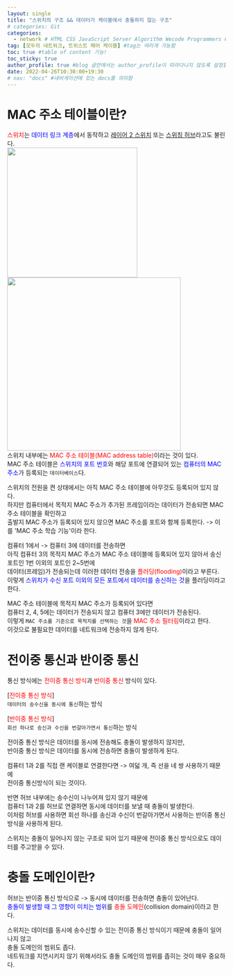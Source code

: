 ```yaml
---
layout: single
title: "스위치의 구조 && 데이터가 케이블에서 충돌하지 않는 구조"  
# categories: Git
categories:
  - network # HTML CSS JavaScript Server Algorithm Wecode Programmers CS vsCode
tag: [모두의 네트워크, 트위스트 페어 케이블] #tag는 여러개 가능함
toc: true #table of content 기능!
toc_sticky: true
author_profile: true #blog 글안에서는 author_profile이 따라다니지 않도록 설정함
date: 2022-04-26T10:30:00+19:30 
# nav: "docs" #네비게이션에 있는 docs를 의미함
---  
```

# MAC 주소 테이블이란?  
<span style="color:red">스위치</span>는 <span style="color:blue">데이터 링크 계층</span>에서 동작하고 <u>레이어 2 스위치</u> 또는 <u>스위칭 허브</u>라고도 불린다.  
<img src="https://user-images.githubusercontent.com/87808288/165018916-ad460a58-37c8-41ff-b66d-f3b1acf8aec0.png" width="300"><img src="https://user-images.githubusercontent.com/87808288/165022115-5729a229-007a-4ad1-bfae-754c4940490f.png" width="400">  
스위치 내부에는 <span style="color:red">MAC 주소 테이블(MAC address table)</span>이라는 것이 있다.  
MAC 주소 테이블은 <span style="color:blue">스위치의 포트 번호</span>와 해당 포트에 연결되어 있는 <span style="color:blue">컴퓨터의 MAC 주소</span>가 등록되는 `데이터베이스`다.  

스위치의 전원을 켠 상태에서는 아직 MAC 주소 테이블에 아무것도 등록되어 있지 않다.  
하지만 컴퓨터에서 목적지 MAC 주소가 추가된 프레임이라는 데이터가 전송되면 MAC 주소 테이블을 확인하고  
출발지 MAC 주소가 등록되어 있지 않으면 MAC 주소를 포트와 함께 등록한다. -> 이를 'MAC 주소 학습 기능'이라 한다.  

컴퓨터 1에서 -> 컴퓨터 3에 데이터를 전송하면  
아직 컴퓨터 3의 목적지 MAC 주소가 MAC 주소 테이블에 등록되어 있지 않아서 송신 포트인 1번 이외의 포트인 2~5번에  
데이터(프레임)가 전송되는데 이러한 데이터 전송을 <span style="color:red">플러딩(flooding)</span>이라고 부른다.  
이렇게 <span style="color:blue">스위치가 수신 포트 이외의 모든 포트에서 데이터를 송신하는 것</span>을 플러딩이라고 한다.  

MAC 주소 테이블에 목적지 MAC 주소가 등록되어 있다면  
컴퓨터 2, 4, 5에는 데이터가 전송되지 않고 컴퓨터 3에만 데이터가 전송된다.  
이렇게 `MAC 주소를 기준으로 목적지를 선택하는 것`을 <span style="color:red">MAC 주소 필터링</span>이라고 한다.  
이것으로 불필요한 데이터를 네트워크에 전송하지 않게 된다.  

# 전이중 통신과 반이중 통신  
통신 방식에는 <span style="color:red">전이중 통신 방식</span>과 <span style="color:red">반이중 통신</span> 방식이 있다.  

[<span style="color:red">전이중 통신 방식</span>]  
`데이터의 송수신을 동시에 통신`하는 방식  

[<span style="color:red">반이중 통신 방식</span>]  
`회선 하나로 송신과 수신을 번갈아가면서 통신`하는 방식  

전이중 통신 방식은 데이터를 동시에 전송해도 충돌이 발생하지 않지만,  
반이중 통신 방식은 데이터를 동시에 전송하면 충돌이 발생하게 된다.  

컴퓨터 1과 2를 직접 랜 케이블로 연결한다면 -> 여덟 개, 즉 선을 네 쌍 사용하기 때문에  
전이중 통신방식이 되는 것이다.  

반면 허브 내부에는 송수신이 나누어져 있지 않기 때문에  
컴퓨터 1과 2를 허브로 연결하면 동시에 데이터를 보낼 때 충돌이 발생한다.  
이처럼 허브를 사용하면 회선 하나를 송신과 수신이 번갈아가면서 사용하는 반이중 통신 방식을 사용하게 된다.  

스위치는 충돌이 일어나지 않는 구조로 되어 있기 때문에 전이중 통신 방식으로도 데이터를 주고받을 수 있다.  

# 충돌 도메인이란?  
허브는 반이중 통신 방식으로 -> 동시에 데이터를 전송하면 충돌이 있어난다.  
<span style="color:blue">충돌이 발생할 때 그 영향이 미치는 범위</span>를 <span style="color:red">충돌 도메인</span>(collision domain)이라고 한다.  

스위치는 데이터를 동시에 송수신할 수 있는 전이중 통신 방식이기 때문에 충돌이 일어나지 않고  
충돌 도메인의 범위도 좁다.  
네트워크를 지연시키지 않기 위해서라도 충돌 도메인의 범위를 좁히는 것이 매우 중요하다.  

<!-- ### 2. Link 넣기

```

유형 1: (설명어를 입력) : [gunhee's coding blog](https://gunhee-jeong.github.io/)
유형 2: (URL 자동연결) : <https://gunhee-jeong.github.io/>
유형 3: (동일 파일 내 '문단으로 이동') : [1. Header로 이동](###-1-header)

```

유형 1: (설명어를 입력) : [gunhee's coding blog](https://gunhee-jeong.github.io/)
유형 2: (URL 자동연결) : <https://gunhee-jeong.github.io/>
유형 3: (동일 파일 내 '문단으로 이동') : [1. Header로 이동](#1-header)
유형 3의 방법

1. 특수문자를 제거
2. 스페이스는 -로 바꾸고
3. 대문자는 소문자로!
   그래서 ### 1. Header -> #1-header

## Link: [google][https://www.google.com/]

### 3. 수평선

```

---

```

---

### 4. 라인 바꾸기

```

스페이스바를 2번 눌러주면 다음칸으로
이동할 수 있어요!

```

---

스페이스바를 2번 눌러주면
다음칸으로 이동할 수 있어요!

### 5. list 만들기

```

1. 1번
2. 2번
3. 3번

- 순서없는 list
  - 순서없는 list
    - 순서없는 list

```

1. 1번
2. 2번
3. 3번

- 순서없는 list
  - 순서없는 list
    - 순서없는 list

---

### 6. font 관련

```

**진하게** -> 볼드
_기울여서_ -> 이탤릭체
~~취소선~~ -> 취소선

<ul>밑줄넣기</ul> -> 밑줄
<span style="color:red">빨간 글씨</span> -> 글자색
이것이 `인라인` 입니다 -> 인라인 코드
```

**진하게** -> 볼드
_기울여서_ -> 이탤릭체
~~취소선~~ -> 취소선
<u>밑줄넣기</u> -> 밑줄
<span style="color:red">빨간 글씨</span>
이것이 `인라인` 입니다 -> 인라인 코드

---

### 7. 인용구문

```
> coding
>
> > JavaScript
> >
> > > 내가 프짱!
```

> coding
>
> > JavaScript
> >
> > > 내가 프짱!

---

### 8. 이미지 삽입

```
유형1: ('사이즈를 조절' -> HTML 태그 사용) : <img src="https://gunhee-jeong.github.io/assets/images/blogLogo.png" width="300" height="200">
유형2: (이미지 삽입 후 -> 링크 걸기)
[![이미지](https://gunhee-jeong.github.io/assets/images/blogLogo/blogLogo.png)](https://gunhee-jeong.github.io/)
```

유형1: ('사이즈를 조절' -> HTML 태그 사용) : <img src="https://gunhee-jeong.github.io/assets/images/blogLogo.png" width="300" height="200">
유형2: (이미지 삽입 후 -> 링크 걸기)
[![이미지](https://gunhee-jeong.github.io/assets/images/blogLogo.png)](https://gunhee-jeong.github.io/)

### 9. 표 만들기

```
||국어|영어|
| :--- | ---: | :--: |
|건희 | 100점 | 100점
|철수 | 100점 | 100점
```

|      |  국어 | 영어  |
| :--- | ----: | :---: |
| 건희 | 100점 | 100점 |
| 철수 | 100점 | 100점 |

> - header를 넣고 싶은 경우 ---을 사용하고 :을 이용하여 정렬에 사용함!

### 10. 토글 만들기

```
<details>
<summary>여기를 누르세요</summary>
<div markdown="1">
숨겨진 내용
</div>
</details>
```

<details>
<summary>여기를 누르세요</summary>
<div markdown="1">
숨겨진 내용
</div>
</details> -->
